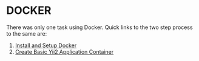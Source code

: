 # DOCKER

There was only one task using Docker. Quick links to the two step process to the same are:

1. [Install and Setup Docker](/Docker/Install%20and%20Setup%20Docker.md)
2. [Create Basic Yii2 Application Container](/Docker/Basic%20Yii2%20Application%20Container.md)
